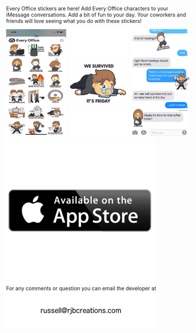

Every Office stickers are here! 
Add Every Office characters to your iMessage conversations. Add a bit of fun to your day. Your coworkers and friends will love seeing what you do with these stickers!

<div style="display:flex">
     <div style="flex:1;padding-right:5px;">
          <img src="./IMG_1902_PROD.png">
     </div>
     <div style="flex:1;padding-right:5px;">
          <img src="./IMG_1904_PROD.png">
     </div>
     <div style="flex:1;padding-right:5px;">
          <img src="./IMG_1903_PROD.png">
     </div>
</div>

<div style="display:flex">
     <div style="flex:1;padding-center:5px;">
          <img src="./appStore.png"> <br/>
          For any comments or question you can email the developer at
              <img src="./email.png">
     </div>
</div>

 
 